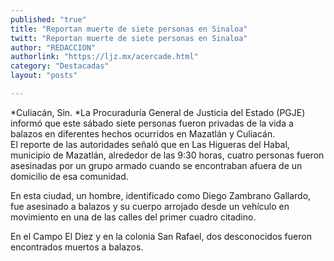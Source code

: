 ```yaml
---
published: "true"
title: "Reportan muerte de siete personas en Sinaloa"
twitt: "Reportan muerte de siete personas en Sinaloa"
author: "REDACCION"
authorlink: "https://ljz.mx/acercade.html"
category: "Destacadas"
layout: "posts"

---
```




*Culiacán, Sin. *La Procuraduría General de Justicia del Estado (PGJE) informó que este sábado siete personas fueron privadas de la vida a balazos en diferentes hechos ocurridos en Mazatlán y Culiacán.  
  El reporte de las autoridades señaló que en Las Higueras del Habal, municipio de Mazatlán, alrededor de las 9:30 horas, cuatro personas fueron asesinadas por un grupo armado cuando se encontraban afuera de un domicilio de esa comunidad.



  En esta ciudad, un hombre, identificado como Diego Zambrano Gallardo, fue asesinado a balazos y su cuerpo arrojado desde un vehículo en movimiento en una de las calles del primer cuadro citadino.



  En el Campo El Diez y en la colonia San Rafael, dos desconocidos fueron encontrados muertos a balazos.


